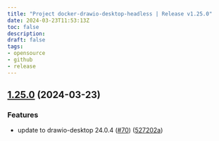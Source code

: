 ```yaml
---
title: "Project docker-drawio-desktop-headless | Release v1.25.0"
date: 2024-03-23T11:53:13Z
toc: false
description: 
draft: false
tags:
- opensource
- github
- release
---
```

## [1.25.0](https://github.com/rlespinasse/docker-drawio-desktop-headless/compare/v1.24.0...v1.25.0) (2024-03-23)


### Features

* update to drawio-desktop 24.0.4 ([#70](https://github.com/rlespinasse/docker-drawio-desktop-headless/issues/70)) ([527202a](https://github.com/rlespinasse/docker-drawio-desktop-headless/commit/527202ac7766d894047c1a4a679f775b8c87b2ef))




